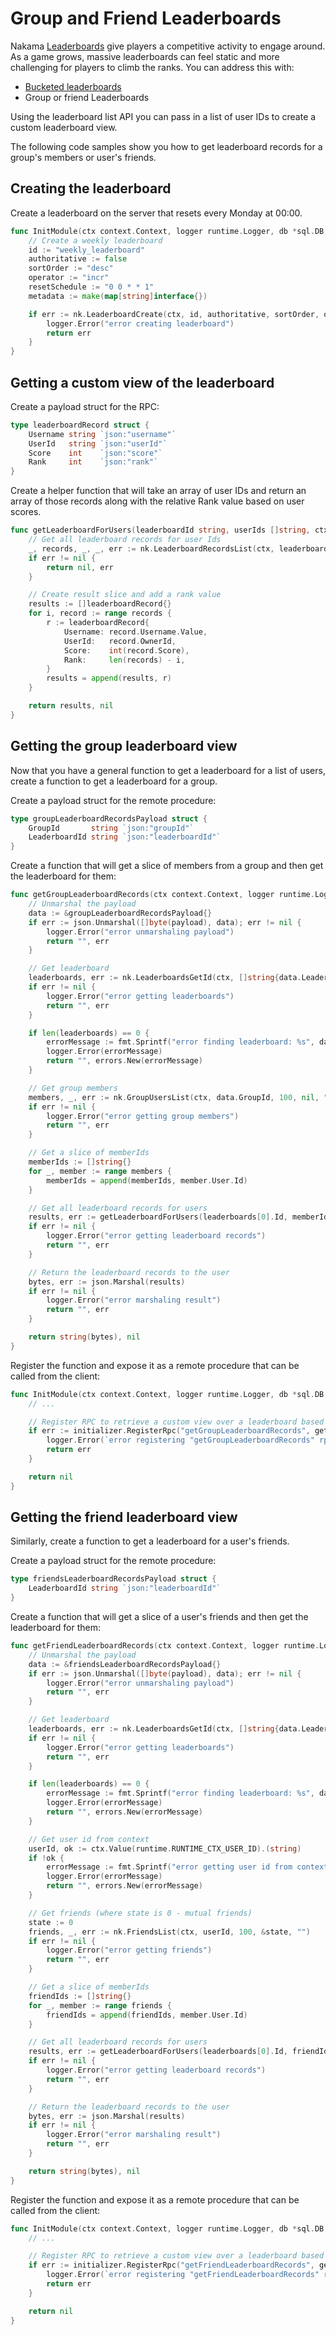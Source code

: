 # Group and Friend Leaderboards

Nakama [Leaderboards](../../concepts/leaderboards.md) give players a competitive activity to engage around. As a game grows, massive leaderboards can feel static and more challenging for players to climb the ranks. You can address this with:

- [Bucketed leaderboards](../bucketed-leaderboards/index.md)
- Group or friend Leaderboards

Using the leaderboard list API you can pass in a list of user IDs to create a custom leaderboard view.

The following code samples show you how to get leaderboard records for a group's members or user's friends.

## Creating the leaderboard

Create a leaderboard on the server that resets every Monday at 00:00.

```go
func InitModule(ctx context.Context, logger runtime.Logger, db *sql.DB, nk runtime.NakamaModule, initializer runtime.Initializer) error {
    // Create a weekly leaderboard
    id := "weekly_leaderboard"
    authoritative := false
    sortOrder := "desc"
    operator := "incr"
    resetSchedule := "0 0 * * 1"
    metadata := make(map[string]interface{})

    if err := nk.LeaderboardCreate(ctx, id, authoritative, sortOrder, operator, resetSchedule, metadata); err != nil {
        logger.Error("error creating leaderboard")
        return err
    }
}
```

## Getting a custom view of the leaderboard

Create a payload struct for the RPC:

```go
type leaderboardRecord struct {
    Username string `json:"username"`
    UserId   string `json:"userId"`
    Score    int    `json:"score"`
    Rank     int    `json:"rank"`
}
```

Create a helper function that will take an array of user IDs and return an array of those records along with the relative Rank value based on user scores.

```go
func getLeaderboardForUsers(leaderboardId string, userIds []string, ctx context.Context, logger runtime.Logger, nk runtime.NakamaModule) ([]leaderboardRecord, error) {
    // Get all leaderboard records for user Ids
    _, records, _, _, err := nk.LeaderboardRecordsList(ctx, leaderboardId, userIds, 0, "", 0)
    if err != nil {
        return nil, err
    }

    // Create result slice and add a rank value
    results := []leaderboardRecord{}
    for i, record := range records {
        r := leaderboardRecord{
            Username: record.Username.Value,
            UserId:   record.OwnerId,
            Score:    int(record.Score),
            Rank:     len(records) - i,
        }
        results = append(results, r)
    }

    return results, nil
}
```

## Getting the group leaderboard view

Now that you have a general function to get a leaderboard for a list of users, create a function to get a leaderboard for a group.

Create a payload struct for the remote procedure:

```go
type groupLeaderboardRecordsPayload struct {
    GroupId       string `json:"groupId"`
    LeaderboardId string `json:"leaderboardId"`
}
```

Create a function that will get a slice of members from a group and then get the leaderboard for them:

```go
func getGroupLeaderboardRecords(ctx context.Context, logger runtime.Logger, db *sql.DB, nk runtime.NakamaModule, payload string) (string, error) {
    // Unmarshal the payload
    data := &groupLeaderboardRecordsPayload{}
    if err := json.Unmarshal([]byte(payload), data); err != nil {
        logger.Error("error unmarshaling payload")
        return "", err
    }

    // Get leaderboard
    leaderboards, err := nk.LeaderboardsGetId(ctx, []string{data.LeaderboardId})
    if err != nil {
        logger.Error("error getting leaderboards")
        return "", err
    }

    if len(leaderboards) == 0 {
        errorMessage := fmt.Sprintf("error finding leaderboard: %s", data.LeaderboardId)
        logger.Error(errorMessage)
        return "", errors.New(errorMessage)
    }

    // Get group members
    members, _, err := nk.GroupUsersList(ctx, data.GroupId, 100, nil, "")
    if err != nil {
        logger.Error("error getting group members")
        return "", err
    }

    // Get a slice of memberIds
    memberIds := []string{}
    for _, member := range members {
        memberIds = append(memberIds, member.User.Id)
    }

    // Get all leaderboard records for users
    results, err := getLeaderboardForUsers(leaderboards[0].Id, memberIds, ctx, logger, nk)
    if err != nil {
        logger.Error("error getting leaderboard records")
        return "", err
    }

    // Return the leaderboard records to the user
    bytes, err := json.Marshal(results)
    if err != nil {
        logger.Error("error marshaling result")
        return "", err
    }

    return string(bytes), nil
}
```

Register the function and expose it as a remote procedure that can be called from the client:

```go
func InitModule(ctx context.Context, logger runtime.Logger, db *sql.DB, nk runtime.NakamaModule, initializer runtime.Initializer) error {
    // ...

    // Register RPC to retrieve a custom view over a leaderboard based on group members
    if err := initializer.RegisterRpc("getGroupLeaderboardRecords", getGroupLeaderboardRecords); err != nil {
        logger.Error(`error registering "getGroupLeaderboardRecords" rpc`)
        return err
    }

    return nil
}
```

## Getting the friend leaderboard view

Similarly, create a function to get a leaderboard for a user's friends.

Create a payload struct for the remote procedure:

```go
type friendsLeaderboardRecordsPayload struct {
    LeaderboardId string `json:"leaderboardId"`
}
```

Create a function that will get a slice of a user's friends and then get the leaderboard for them:

```go
func getFriendLeaderboardRecords(ctx context.Context, logger runtime.Logger, db *sql.DB, nk runtime.NakamaModule, payload string) (string, error) {
    // Unmarshal the payload
    data := &friendsLeaderboardRecordsPayload{}
    if err := json.Unmarshal([]byte(payload), data); err != nil {
        logger.Error("error unmarshaling payload")
        return "", err
    }

    // Get leaderboard
    leaderboards, err := nk.LeaderboardsGetId(ctx, []string{data.LeaderboardId})
    if err != nil {
        logger.Error("error getting leaderboards")
        return "", err
    }

    if len(leaderboards) == 0 {
        errorMessage := fmt.Sprintf("error finding leaderboard: %s", data.LeaderboardId)
        logger.Error(errorMessage)
        return "", errors.New(errorMessage)
    }

    // Get user id from context
    userId, ok := ctx.Value(runtime.RUNTIME_CTX_USER_ID).(string)
    if !ok {
        errorMessage := fmt.Sprintf("error getting user id from context")
        logger.Error(errorMessage)
        return "", errors.New(errorMessage)
    }

    // Get friends (where state is 0 - mutual friends)
    state := 0
    friends, _, err := nk.FriendsList(ctx, userId, 100, &state, "")
    if err != nil {
        logger.Error("error getting friends")
        return "", err
    }

    // Get a slice of memberIds
    friendIds := []string{}
    for _, member := range friends {
        friendIds = append(friendIds, member.User.Id)
    }

    // Get all leaderboard records for users
    results, err := getLeaderboardForUsers(leaderboards[0].Id, friendIds, ctx, logger, nk)
    if err != nil {
        logger.Error("error getting leaderboard records")
        return "", err
    }

    // Return the leaderboard records to the user
    bytes, err := json.Marshal(results)
    if err != nil {
        logger.Error("error marshaling result")
        return "", err
    }

    return string(bytes), nil
}
```

Register the function and expose it as a remote procedure that can be called from the client:

```go
func InitModule(ctx context.Context, logger runtime.Logger, db *sql.DB, nk runtime.NakamaModule, initializer runtime.Initializer) error {
    // ...

    // Register RPC to retrieve a custom view over a leaderboard based on friends
    if err := initializer.RegisterRpc("getFriendLeaderboardRecords", getFriendLeaderboardRecords); err != nil {
        logger.Error(`error registering "getFriendLeaderboardRecords" rpc`)
        return err
    }

    return nil
}
```
